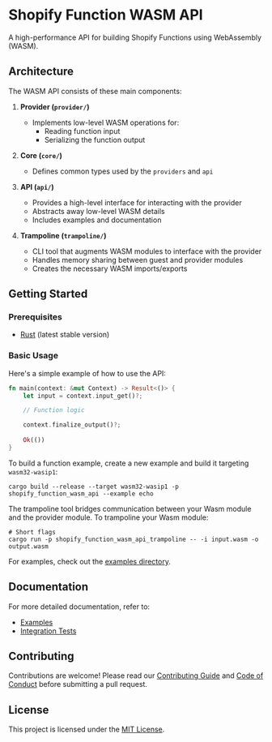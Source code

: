 # Shopify Function WASM API

A high-performance API for building Shopify Functions using WebAssembly (WASM).

## Architecture

The WASM API consists of these main components:

1. **Provider (`provider/`)**
    - Implements low-level WASM operations for:
        - Reading function input
        - Serializing the function output

2. **Core (`core/`)**
    - Defines common types used by the `providers` and `api`

3. **API (`api/`)**
    - Provides a high-level interface for interacting with the provider
    - Abstracts away low-level WASM details
    - Includes examples and documentation

4. **Trampoline (`trampoline/`)**
    - CLI tool that augments WASM modules to interface with the provider
    - Handles memory sharing between guest and provider modules
    - Creates the necessary WASM imports/exports

## Getting Started

### Prerequisites

- [Rust](https://www.rust-lang.org/tools/install) (latest stable version)

### Basic Usage

Here's a simple example of how to use the API:

```rust
fn main(context: &mut Context) -> Result<()> {
    let input = context.input_get()?;

    // Function logic

    context.finalize_output()?;
    
    Ok(())
}
```

To build a function example, create a new example and build it targeting `wasm32-wasip1`:

```shell
cargo build --release --target wasm32-wasip1 -p shopify_function_wasm_api --example echo
```


The trampoline tool bridges communication between your Wasm module and the provider module. To trampoline your Wasm module:

```shell
# Short flags
cargo run -p shopify_function_wasm_api_trampoline -- -i input.wasm -o output.wasm
```

For examples, check out the [examples directory](./api/examples/).

## Documentation

For more detailed documentation, refer to:

- [Examples](./api/examples)
- [Integration Tests](./integration_tests/tests/integration_test.rs)

## Contributing

Contributions are welcome! Please read our [Contributing Guide](./CONTRIBUTING.md) and [Code of Conduct](./CODE_OF_CONDUCT.md) before submitting a pull request.

## License

This project is licensed under the [MIT License](./LICENSE.md).